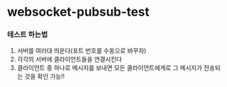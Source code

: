 # websocket-pubsub-test
### 테스트 하는법
1. 서버를 여러대 띄운다(포트 번호를 수동으로 바꾸자)
2. 각각의 서버에 클라이언트들을 연결시킨다
3. 클라이언트 중 하나로 메시지를 보내면 모든 클라이언트에게로 그 메시지가 전송되는 것을 확인 가능!!